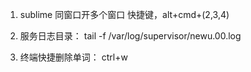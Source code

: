 
1. sublime 同窗口开多个窗口 快捷键，alt+cmd+(2,3,4)

2. 服务日志目录： tail -f /var/log/supervisor/newu.00.log

3. 终端快捷删除单词：  ctrl+w

 